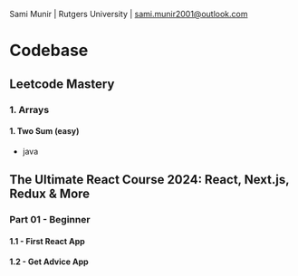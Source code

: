 Sami Munir | Rutgers University | sami.munir2001@outlook.com

# Codebase

## Leetcode Mastery

### 1. Arrays

#### 1. Two Sum (easy)

- java

## The Ultimate React Course 2024: React, Next.js, Redux & More

### Part 01 - Beginner

#### 1.1 - First React App

#### 1.2 - Get Advice App
